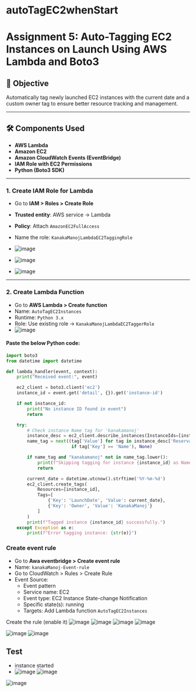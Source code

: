 # autoTagEC2whenStart
# Assignment 5: Auto-Tagging EC2 Instances on Launch Using AWS Lambda and Boto3

## 📌 Objective

Automatically tag newly launched EC2 instances with the current date and a custom owner tag to ensure better resource tracking and management.

---

## 🛠️ Components Used

- **AWS Lambda**
- **Amazon EC2**
- **Amazon CloudWatch Events (EventBridge)**
- **IAM Role with EC2 Permissions**
- **Python (Boto3 SDK)**

---

### 1. **Create IAM Role for Lambda**

- Go to **IAM > Roles > Create Role**
- **Trusted entity**: AWS service → Lambda
- **Policy**: Attach `AmazonEC2FullAccess`
- Name the role: `KanakaManojLambdaEC2TaggingRole`
- ![image](https://github.com/user-attachments/assets/1b11d6e7-09c8-41fb-925a-c9c1a7ff482a)
- ![image](https://github.com/user-attachments/assets/40a9f25d-779d-4172-bda1-d78b54b06008)

- ![image](https://github.com/user-attachments/assets/1ee5d7ee-b67d-4997-9d70-72a003bb5140)




---

### 2. **Create Lambda Function**

- Go to **AWS Lambda > Create function**
- Name: `AutoTagEC2Instances`
- Runtime: `Python 3.x`
- Role: Use existing role → `KanakaManojLambdaEC2TaggerRole`
- ![image](https://github.com/user-attachments/assets/6ed1b000-a38f-4332-8fb1-f2bcf6bd1511)


#### Paste the below Python code:

```python
import boto3
from datetime import datetime

def lambda_handler(event, context):
    print("Received event:", event)

    ec2_client = boto3.client('ec2')
    instance_id = event.get('detail', {}).get('instance-id')

    if not instance_id:
        print("No instance ID found in event")
        return

    try:
        # Check instance Name tag for 'kanakamanoj'
        instance_desc = ec2_client.describe_instances(InstanceIds=[instance_id])
        name_tag = next((tag['Value'] for tag in instance_desc['Reservations'][0]['Instances'][0].get('Tags', [])
                         if tag['Key'] == 'Name'), None)

        if name_tag and "kanakamanoj" not in name_tag.lower():
            print(f"Skipping tagging for instance {instance_id} as Name tag doesn't contain 'kanakamanoj'")
            return

        current_date = datetime.utcnow().strftime('%Y-%m-%d')
        ec2_client.create_tags(
            Resources=[instance_id],
            Tags=[
                {'Key': 'LaunchDate', 'Value': current_date},
                {'Key': 'Owner', 'Value': 'KanakaManoj'}
            ]
        )
        print(f"Tagged instance {instance_id} successfully.")
    except Exception as e:
        print(f"Error tagging instance: {str(e)}")
```
### Create event rule 
- Go to **Awa eventbridge > Create event rule**
- Name: `kanakaManoj-Event-rule`
- Go to CloudWatch > Rules > Create Rule
- Event Source:
    - Event pattern
    - Service name: EC2
    - Event type: EC2 Instance State-change Notification
    - Specific state(s): running
    - Targets: Add Lambda function `AutoTagEC2Instances`

Create the rule (enable it)
![image](https://github.com/user-attachments/assets/2b82798c-5602-46f3-9066-16ff2f92bc22)
![image](https://github.com/user-attachments/assets/872b73c8-4264-4305-919c-ed0f1635fa35)
![image](https://github.com/user-attachments/assets/c4c91c3d-ced5-42e2-86c1-5c4ddea2c7ba)
![image](https://github.com/user-attachments/assets/54e46ada-ca53-41e2-b823-d80349c328dd)

![image](https://github.com/user-attachments/assets/e3ddbc0c-49fc-4284-8564-17c6951ecfc7)
![image](https://github.com/user-attachments/assets/8ce96b0a-9ee7-4461-abd2-66b90d5d7371)

## Test
- instance started
- ![image](https://github.com/user-attachments/assets/9becc98e-6ccc-476f-9e91-8395dae5a03e)
![image](https://github.com/user-attachments/assets/5e07b984-e9d1-4abf-b23c-45ec24a3690a)

![image](https://github.com/user-attachments/assets/32e9f6af-14af-4ea7-8752-e71fd409ec23)

